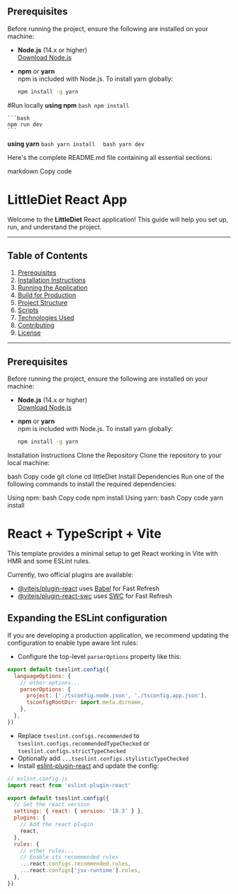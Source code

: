   ## Prerequisites

  Before running the project, ensure the following are installed on your machine:

  - **Node.js** (14.x or higher)  
    [Download Node.js](https://nodejs.org/)
    
  - **npm** or **yarn**  
    npm is included with Node.js. To install yarn globally:
    ```bash
    npm install -g yarn

#Run locally
  **using npm**
    ```bash
    npm install 
    ```

    ```bash
    npm run dev
    ```

  **using yarn**
    ```bash
    yarn install 
    ```
    ```bash
    yarn dev
    ```

  Here's the complete README.md file containing all essential sections:

  markdown
  Copy code
  # LittleDiet React App

  Welcome to the **LittleDiet** React application! This guide will help you set up, run, and understand the project.

  ---

  ## Table of Contents
  1. [Prerequisites](#prerequisites)
  2. [Installation Instructions](#installation-instructions)
  3. [Running the Application](#running-the-application)
  4. [Build for Production](#build-for-production)
  5. [Project Structure](#project-structure)
  6. [Scripts](#scripts)
  7. [Technologies Used](#technologies-used)
  8. [Contributing](#contributing)
  9. [License](#license)

  ---

  ## Prerequisites

  Before running the project, ensure the following are installed on your machine:

  - **Node.js** (14.x or higher)  
    [Download Node.js](https://nodejs.org/)
    
  - **npm** or **yarn**  
    npm is included with Node.js. To install yarn globally:
    ```bash
    npm install -g yarn
  Installation Instructions
  Clone the Repository
  Clone the repository to your local machine:

  bash
  Copy code
  git clone <repository-url>
  cd littleDiet
  Install Dependencies
  Run one of the following commands to install the required dependencies:

  Using npm:
  bash
  Copy code
  npm install
  Using yarn:
  bash
  Copy code
  yarn install

# React + TypeScript + Vite

This template provides a minimal setup to get React working in Vite with HMR and some ESLint rules.

Currently, two official plugins are available:

- [@vitejs/plugin-react](https://github.com/vitejs/vite-plugin-react/blob/main/packages/plugin-react/README.md) uses [Babel](https://babeljs.io/) for Fast Refresh
- [@vitejs/plugin-react-swc](https://github.com/vitejs/vite-plugin-react-swc) uses [SWC](https://swc.rs/) for Fast Refresh

## Expanding the ESLint configuration

If you are developing a production application, we recommend updating the configuration to enable type aware lint rules:

- Configure the top-level `parserOptions` property like this:

```js
export default tseslint.config({
  languageOptions: {
    // other options...
    parserOptions: {
      project: ['./tsconfig.node.json', './tsconfig.app.json'],
      tsconfigRootDir: import.meta.dirname,
    },
  },
})
```

- Replace `tseslint.configs.recommended` to `tseslint.configs.recommendedTypeChecked` or `tseslint.configs.strictTypeChecked`
- Optionally add `...tseslint.configs.stylisticTypeChecked`
- Install [eslint-plugin-react](https://github.com/jsx-eslint/eslint-plugin-react) and update the config:

```js
// eslint.config.js
import react from 'eslint-plugin-react'

export default tseslint.config({
  // Set the react version
  settings: { react: { version: '18.3' } },
  plugins: {
    // Add the react plugin
    react,
  },
  rules: {
    // other rules...
    // Enable its recommended rules
    ...react.configs.recommended.rules,
    ...react.configs['jsx-runtime'].rules,
  },
})
```
